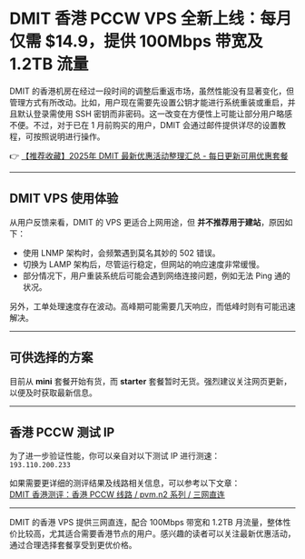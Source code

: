 # DMIT 香港 PCCW VPS 全新上线：每月仅需 $14.9，提供 100Mbps 带宽及 1.2TB 流量

DMIT 的香港机房在经过一段时间的调整后重返市场，虽然性能没有显著变化，但管理方式有所改动。比如，用户现在需要先设置公钥才能进行系统重装或重启，并且默认登录需使用 SSH 密钥而非密码。这一改变在方便性上可能让部分用户略感不便。不过，对于已在 1 月前购买的用户，DMIT 会通过邮件提供详尽的设置教程，可按照说明进行操作。

👉 [【推荐收藏】2025年 DMIT 最新优惠活动整理汇总 - 每日更新可用优惠套餐](https://bit.ly/dmit_coupon)

---

## DMIT VPS 使用体验

从用户反馈来看，DMIT 的 VPS 更适合上网用途，但 **并不推荐用于建站**，原因如下：

- 使用 LNMP 架构时，会频繁遇到莫名其妙的 502 错误。
- 切换为 LAMP 架构后，尽管运行稳定，但网站的响应速度非常缓慢。
- 部分情况下，用户重装系统后可能会遇到网络连接问题，例如无法 Ping 通的状况。

另外，工单处理速度存在波动。高峰期可能需要几天响应，而低峰时则有可能迅速解决。

---

## 可供选择的方案

目前从 **mini** 套餐开始有货，而 **starter** 套餐暂时无货。强烈建议关注网页更新，以便及时获取最新信息。

---

## 香港 PCCW 测试 IP

为了进一步验证性能，你可以亲自对以下测试 IP 进行测速：  
`193.110.200.233`

如果需要更详细的测评结果及线路相关信息，可以参考以下文章：  
[DMIT 香港测评：香港 PCCW 线路 / pvm.n2 系列 / 三网直连](https://www.pianyivps.com/2921.html)

---

DMIT 的香港 VPS 提供三网直连，配合 100Mbps 带宽和 1.2TB 月流量，整体性价比较高，尤其适合需要香港节点的用户。感兴趣的读者可以关注最新优惠活动，通过合理选择套餐享受到更优价格。